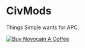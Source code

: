 # CivMods
Things Simple wants for APC.

<a href="https://www.buymeacoffee.com/LT6jNpWMI" target="_blank"><img src="https://bmc-cdn.nyc3.digitaloceanspaces.com/BMC-button-images/custom_images/orange_img.png" alt="Buy Novocain A Coffee" style="height: auto !important;width: auto !important;" ></a>

